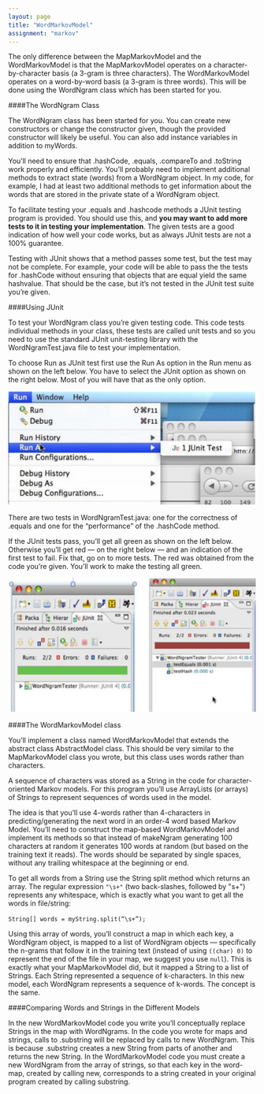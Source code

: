 ```yaml
---
layout: page
title: "WordMarkovModel"
assignment: "markov"
---
```


The only difference between the MapMarkovModel and the WordMarkovModel is that the MapMarkovModel operates on a character-by-character basis (a 3-gram is three characters). The WordMarkovModel operates on a word-by-word basis (a 3-gram is three words). This will be done using the WordNgram class which has been started for you. 

####The WordNgram Class

The WordNgram class has been started for you. You can create new constructors or change the constructor given, though the provided constructor will likely be useful. You can also add instance variables in addition to myWords. 

You’ll need to ensure that .hashCode, .equals, .compareTo and .toString work properly and efficiently. You’ll probably need to implement additional methods to extract state (words) from a WordNgram object. In my code, for example, I had at least two additional methods to get information about the words that are stored in the private state of a WordNgram object. 

To facilitate testing your .equals and .hashcode methods a JUnit testing program is provided. You should use this, and <b>you may want to add more tests to it in testing your implementation</b>. The given tests are a good indication of how well your code works, but as always JUnit tests are not a 100% guarantee. 

Testing with JUnit shows that a method passes some test, but the test may not be complete. For example, your code will be able to pass the the tests for .hashCode without ensuring that objects that are equal yield the same hashvalue. That should be the case, but it’s not tested in the JUnit test suite you’re given. 

####Using JUnit

To test your WordNgram class you’re given testing code. This code tests individual methods in your class, these tests are called unit tests and so you need to use the standard JUnit unit-testing library with the WordNgramTest.java file to test your implementation.

To choose Run as JUnit test first use the Run As option in the Run menu as shown on the left below. You have to select the JUnit option as shown on the right below. Most of you will have that as the only option.

<img src="img/junit_example1.png" alt="Splice">

There are two tests in WordNgramTest.java: one for the correctness of .equals and one for the “performance” of the .hashCode method.

If the JUnit tests pass, you’ll get all green as shown on the left below. Otherwise you’ll get red — on the right below — and an indication of the first test to fail. Fix that, go on to more tests. The red was obtained from the code you’re given. You’ll work to make the testing all green.

<img src="img/junit_example2.png" alt="Splice">

####The WordMarkovModel class

You’ll implement a class named WordMarkovModel that extends the abstract class AbstractModel class. This should be very similar to the MapMarkovModel class you wrote, but this class uses words rather than characters. 

A sequence of characters was stored as a String in the code for character-oriented Markov models. For this program you’ll use ArrayLists (or arrays) of Strings to represent sequences of words used in the model. 

The idea is that you’ll use 4-words rather than 4-characters in predicting/generating the next word in an order-4 word based Markov Model. You’ll need to construct the map-based WordMarkovModel and implement its methods so that instead of makeNgram generating 100 characters at random it generates 100 words at random (but based on the training text it reads). The words should be separated by single spaces, without any trailing whitespace at the beginning or end.

To get all words from a String use the String split method which returns an array. The regular expression <code>"\\s+"</code> (two back-slashes, followed by "s+") represents any whitespace, which is exactly what you want to get all the words in file/string:

<code>String[] words = myString.split(“\\s+”); </code>

Using this array of words, you’ll construct a map in which each key, a WordNgram object, is mapped to a list of WordNgram objects — specifically the n-grams that follow it in the training text (instead of using <code>((char) 0)</code> to represent the end of the file in your map, we suggest you use <code>null</code>). This is exactly what your MapMarkovModel did, but it mapped a String to a list of Strings. Each String represented a sequence of k-characters. In this new model, each WordNgram represents a sequence of k-words. The concept is the same. 

####Comparing Words and Strings in the Different Models

In the new WordMarkovModel code you write you’ll conceptually replace Strings in the map with WordNgrams. In the code you wrote for maps and strings, calls to .substring will be replaced by calls to new WordNgram. This is because .substring creates a new String from parts of another and returns the new String. In the WordMarkovModel code you must create a new WordNgram from the array of strings, so that each key in the word-map, created by calling new, corresponds to a string created in your original program created by calling substring.
